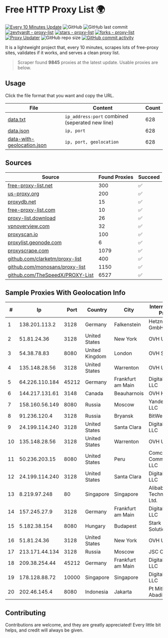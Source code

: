 
# Free HTTP Proxy List 🌍

[![Every 10 Minutes Update](https://github.com/mertguvencli/http-proxy-list/actions/workflows/main.yml/badge.svg?branch=main)](https://github.com/mertguvencli/http-proxy-list/actions/workflows/main.yml)
![GitHub](https://img.shields.io/github/license/mertguvencli/http-proxy-list)
![GitHub last commit](https://img.shields.io/github/last-commit/mertguvencli/http-proxy-list)
[![zevtyardt - proxy-list](https://img.shields.io/static/v1?label=zevtyardt&message=proxy-list&color=blue&logo=github)](https://github.com/zevtyardt/proxy-list "Go to GitHub repo")
[![stars - proxy-list](https://img.shields.io/github/stars/zevtyardt/proxy-list?style=social)](https://github.com/zevtyardt/proxy-list)
[![forks - proxy-list](https://img.shields.io/github/forks/zevtyardt/proxy-list?style=social)](https://github.com/zevtyardt/proxy-list)
[![Proxy Updater](https://github.com/zevtyardt/proxy-list/workflows/Proxy%20Updater/badge.svg)](https://github.com/zevtyardt/proxy-list/actions?query=workflow:"Proxy+Updater")
![GitHub repo size](https://img.shields.io/github/repo-size/zevtyardt/proxy-list)
[![GitHub commit activity](https://img.shields.io/github/commit-activity/m/zevtyardt/proxy-list?logo=commits)](https://github.com/zevtyardt/proxy-list/commits/main)

It is a lightweight project that, every 10 minutes, scrapes lots of free-proxy sites, validates if it works, and serves a clean proxy list.

> Scraper found **9845** proxies at the latest update. Usable proxies are below.

## Usage

Click the file format that you want and copy the URL.

|File|Content|Count|
|----|-------|-----|
|[data.txt](https://raw.githubusercontent.com/mertguvencli/http-proxy-list/main/proxy-list/data.txt)|`ip_address:port` combined (seperated new line)|628|
|[data.json](https://raw.githubusercontent.com/mertguvencli/http-proxy-list/main/proxy-list/data.json)|`ip, port`|628|
|[data-with-geolocation.json](https://raw.githubusercontent.com/mertguvencli/http-proxy-list/main/proxy-list/data-with-geolocation.json)|`ip, port, geolocation`|628|

## Sources

|Source|Found Proxies|Succeed|
|------|-------------|-------|
|[free-proxy-list.net](https://free-proxy-list.net)|300|✅|
|[us-proxy.org](https://www.us-proxy.org)|200|✅|
|[proxydb.net](http://proxydb.net)|15|✅|
|[free-proxy-list.com](https://free-proxy-list.com/?page=&port=&type%5B%5D=http&type%5B%5D=https&up_time=0&search=Search)|10|✅|
|[proxy-list.download](https://www.proxy-list.download/HTTP)|26|✅|
|[vpnoverview.com](https://vpnoverview.com/privacy/anonymous-browsing/free-proxy-servers)|32|✅|
|[proxyscan.io](https://www.proxyscan.io)|100|✅|
|[proxylist.geonode.com](https://proxylist.geonode.com/api/proxy-list?limit=300&page=1&sort_by=lastChecked&sort_type=desc&protocols=http,https)|6|✅|
|[proxyscrape.com](https://api.proxyscrape.com/v2/?request=displayproxies&protocol=http&timeout=10000&country=all&ssl=all&anonymity=all)|1079|✅|
|[github.com/clarketm/proxy-list](https://raw.githubusercontent.com/clarketm/proxy-list/master/proxy-list-raw.txt)|400|✅|
|[github.com/monosans/proxy-list](https://raw.githubusercontent.com/monosans/proxy-list/main/proxies/http.txt)|1150|✅|
|[github.com/TheSpeedX/PROXY-List](https://raw.githubusercontent.com/TheSpeedX/PROXY-List/master/http.txt)|6527|✅|


## Sample Proxies With Geolocation Info

|#|Ip|Port|Country|City|Internet Service Provider|
|-|--|----|-------|----|-------------------------|
|1|138.201.113.2|3128|Germany|Falkenstein|Hetzner Online GmbH|
|2|51.81.24.36|3128|United States|New York|OVH US LLC|
|3|54.38.78.83|8080|United Kingdom|London|OVH SAS|
|4|135.148.28.56|3128|United States|Warrenton|OVH US LLC|
|5|64.226.110.184|45212|Germany|Frankfurt am Main|DigitalOcean, LLC|
|6|144.217.131.61|3148|Canada|Beauharnois|OVH Hosting|
|7|158.160.56.149|8080|Russia|Moscow|Yandex.Cloud LLC|
|8|91.236.120.4|3128|Russia|Bryansk|BitWeb LLC|
|9|24.199.114.240|3128|United States|Santa Clara|DigitalOcean, LLC|
|10|135.148.28.56|3128|United States|Warrenton|OVH US LLC|
|11|50.236.203.15|8080|United States|Peru|Comcast Cable Communications, LLC|
|12|24.199.114.240|3128|United States|Santa Clara|DigitalOcean, LLC|
|13|8.219.97.248|80|Singapore|Singapore|Alibaba (US) Technology Co., Ltd.|
|14|157.245.27.9|3128|Germany|Frankfurt am Main|DigitalOcean, LLC|
|15|5.182.38.154|8080|Hungary|Budapest|Stark Industries Solutions LTD|
|16|51.81.24.36|3128|United States|New York|OVH US LLC|
|17|213.171.44.134|3128|Russia|Moscow|JSC Comcor|
|18|209.38.254.44|45212|Germany|Frankfurt am Main|DigitalOcean, LLC|
|19|178.128.88.72|10000|Singapore|Singapore|DigitalOcean, LLC|
|20|202.46.145.4|8080|Indonesia|Jakarta|Pt Mithaharum Abadi|



## Contributing

Contributions are welcome, and they are greatly appreciated! Every
little bit helps, and credit will always be given.

